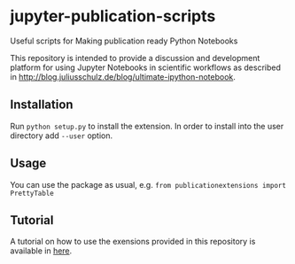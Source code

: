 # jupyter-publication-scripts

Useful scripts for Making publication ready Python Notebooks

This repository is intended to provide a discussion and development platform
for using Jupyter Notebooks in scientific workflows as described in
http://blog.juliusschulz.de/blog/ultimate-ipython-notebook.

## Installation

Run ```python setup.py``` to install the extension. In order to install into
the user directory add ```--user``` option.

## Usage

You can use the package as usual, e.g. ```from publicationextensions import PrettyTable```

## Tutorial

A tutorial on how to use the exensions provided in this repository is available in [here](../tutorial/tutorial.md).
